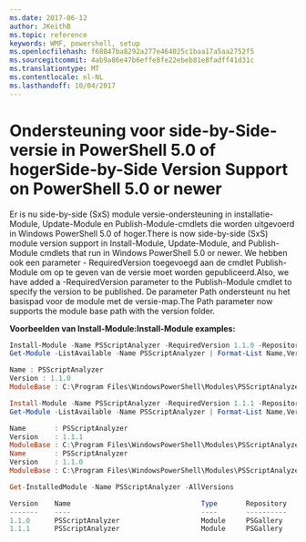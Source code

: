 ```yaml
---
ms.date: 2017-06-12
author: JKeithB
ms.topic: reference
keywords: WMF, powershell, setup
ms.openlocfilehash: f68847ba8292a277e464025c1baa17a5aa2752f5
ms.sourcegitcommit: 4ab9a86e47b6effe8fe22ebeb81e8fadff41d31c
ms.translationtype: MT
ms.contentlocale: nl-NL
ms.lasthandoff: 10/04/2017
---
```

# <a name="side-by-side-version-support-on-powershell-50-or-newer"></a><span data-ttu-id="58b12-102">Ondersteuning voor side-by-Side-versie in PowerShell 5.0 of hoger</span><span class="sxs-lookup"><span data-stu-id="58b12-102">Side-by-Side Version Support on PowerShell 5.0 or newer</span></span>

<span data-ttu-id="58b12-103">Er is nu side-by-side (SxS) module versie-ondersteuning in installatie-Module, Update-Module en Publish-Module-cmdlets die worden uitgevoerd in Windows PowerShell 5.0 of hoger.</span><span class="sxs-lookup"><span data-stu-id="58b12-103">There is now side-by-side (SxS) module version support in Install-Module, Update-Module, and Publish-Module cmdlets that run in Windows PowerShell 5.0 or newer.</span></span>
<span data-ttu-id="58b12-104">We hebben ook een parameter - RequiredVersion toegevoegd aan de cmdlet Publish-Module om op te geven van de versie moet worden gepubliceerd.</span><span class="sxs-lookup"><span data-stu-id="58b12-104">Also, we have added a -RequiredVersion parameter to the Publish-Module cmdlet to specify the version to be published.</span></span> <span data-ttu-id="58b12-105">De parameter Path ondersteunt nu het basispad voor de module met de versie-map.</span><span class="sxs-lookup"><span data-stu-id="58b12-105">The Path parameter now supports the module base path with the version folder.</span></span>

<span data-ttu-id="58b12-106">**Voorbeelden van Install-Module:**</span><span class="sxs-lookup"><span data-stu-id="58b12-106">**Install-Module examples:**</span></span>
```powershell
Install-Module -Name PSScriptAnalyzer -RequiredVersion 1.1.0 -Repository PSGallery
Get-Module -ListAvailable -Name PSScriptAnalyzer | Format-List Name,Version,ModuleBase

Name : PSScriptAnalyzer
Version : 1.1.0
ModuleBase : C:\Program Files\WindowsPowerShell\Modules\PSScriptAnalyzer\1.1.0

Install-Module -Name PSScriptAnalyzer -RequiredVersion 1.1.1 -Repository PSGallery
Get-Module -ListAvailable -Name PSScriptAnalyzer | Format-List Name,Version,ModuleBase

Name       : PSScriptAnalyzer 
Version    : 1.1.1
ModuleBase : C:\Program Files\WindowsPowerShell\Modules\PSScriptAnalyzer\1.1.1
Name       : PSScriptAnalyzer
Version    : 1.1.0
ModuleBase : C:\Program Files\WindowsPowerShell\Modules\PSScriptAnalyzer\1.1.0

Get-InstalledModule -Name PSScriptAnalyzer -AllVersions

Version    Name                                Type       Repository           Description            
-------    ----                                ----       ----------           -----------            
1.1.0      PSScriptAnalyzer                    Module     PSGallery            PSScriptAnalyzer provides script analysis... 
1.1.1      PSScriptAnalyzer                    Module     PSGallery            PSScriptAnalyzer provides script analysis...
```

